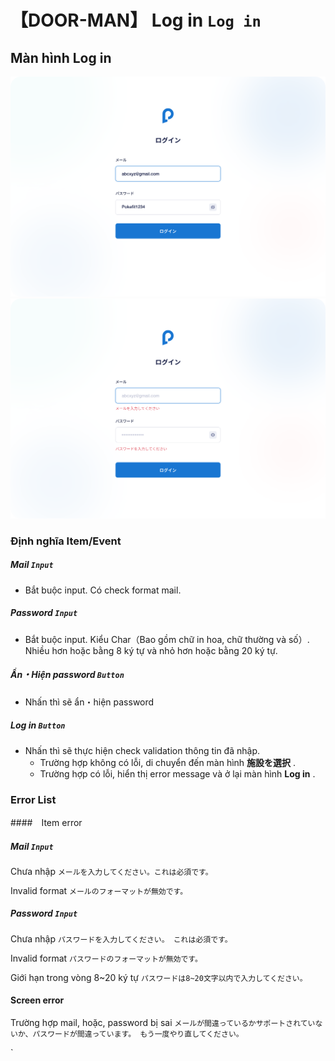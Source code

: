 # 【DOOR-MAN】 **Log in** `Log in`

## Màn hình **Log in** 

![nf](image/jp/dm/400doorman/log-in.png)
![nf](image/jp/dm/400doorman/log-in-error.png)


### Định nghĩa Item/Event

##### Mail  `Input`

- Bắt buộc input. Có check format mail.

##### Password  `Input`

- Bắt buộc input. Kiểu Char（Bao gồm chữ in hoa, chữ thường và số）. Nhiều hơn hoặc bằng 8 ký tự và nhỏ hơn hoặc bằng  20 ký tự.

##### Ẩn・Hiện password  `Button` 

- Nhấn thì sẽ ẩn・hiện password

##### Log in  `Button` 

- Nhấn thì sẽ thực hiện check validation thông tin đã nhập.
   - Trường hợp không có lỗi, di chuyển đến màn hình  **施設を選択** .
   - Trường hợp có lỗi, hiển thị error message và ở lại màn hình  **Log in** .

### Error List

####　Item error

##### Mail `Input`

Chưa nhập
   `メールを入力してください。これは必須です。`

Invalid format
   `メールのフォーマットが無効です。`

##### Password  `Input` 

Chưa nhập
   `パスワードを入力してください。 これは必須です。`

Invalid format
   `パスワードのフォーマットが無効です。`

Giới hạn trong vòng 8~20 ký tự
   `パスワードは8~20文字以内で入力してください。`

#### Screen error

Trường hợp mail, hoặc, password bị sai
   `メールが間違っているかサポートされていないか、パスワードが間違っています。 もう一度やり直してください。`



`

